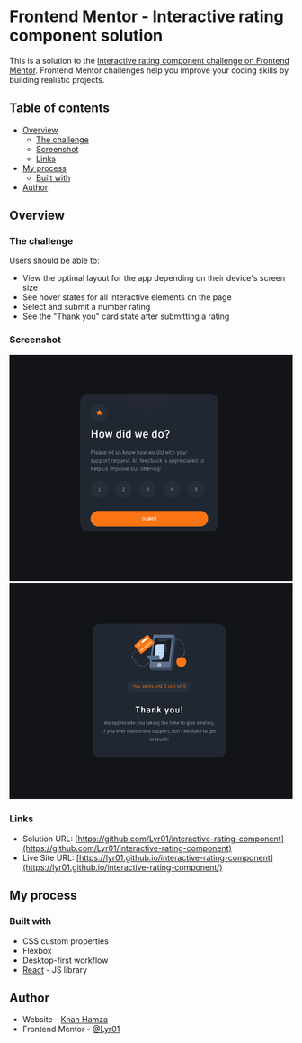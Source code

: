 # Frontend Mentor - Interactive rating component solution

This is a solution to the [Interactive rating component challenge on Frontend Mentor](https://www.frontendmentor.io/challenges/interactive-rating-component-koxpeBUmI). Frontend Mentor challenges help you improve your coding skills by building realistic projects.

## Table of contents

- [Overview](#overview)
  - [The challenge](#the-challenge)
  - [Screenshot](#screenshot)
  - [Links](#links)
- [My process](#my-process)
  - [Built with](#built-with)
- [Author](#author)


## Overview

### The challenge

Users should be able to:

- View the optimal layout for the app depending on their device's screen size
- See hover states for all interactive elements on the page
- Select and submit a number rating
- See the "Thank you" card state after submitting a rating

### Screenshot

![](./Screenshot1.png)
![](./Screenshot2.png)

### Links

- Solution URL: [https://github.com/Lyr01/interactive-rating-component](https://github.com/Lyr01/interactive-rating-component)
- Live Site URL: [https://lyr01.github.io/interactive-rating-component](https://lyr01.github.io/interactive-rating-component/)

## My process

### Built with

- CSS custom properties
- Flexbox
- Desktop-first workflow
- [React](https://reactjs.org/) - JS library

## Author

- Website - [Khan Hamza](https://lyr01.github.io/)
- Frontend Mentor - [@Lyr01](https://www.frontendmentor.io/profile/Lyr01)


